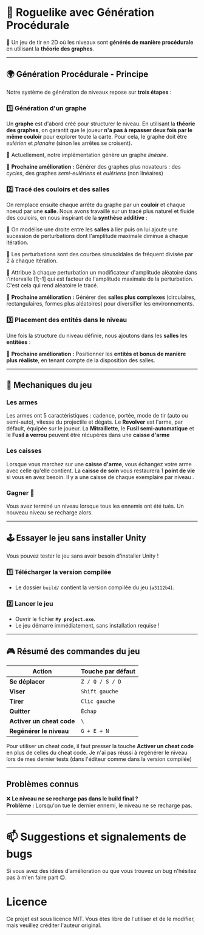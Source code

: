 # 🎯 Roguelike avec Génération Procédurale

🚀 Un jeu de tir en 2D où les niveaux sont **générés de manière procédurale** en utilisant la **théorie des graphes**.

---

## 🌍 Génération Procédurale - Principe

Notre système de génération de niveaux repose sur **trois étapes** :

### **1️⃣ Génération d'un graphe**
Un **graphe** est d'abord créé pour structurer le niveau. En utilisant la **théorie des graphes**, on garantit que le joueur **n'a pas à repasser deux fois par le même couloir** pour explorer toute la carte. Pour cela, le graphe doit être *eulérien* et *planaire* (sinon les arrêtes se croisent).

🔹 Actuellement, notre implémentation génère un graphe *linéaire*.


📌 **Prochaine amélioration :** Générer des graphes plus novateurs : des *cycles*, des graphes *semi-eulériens* et *eulériens* (non linéaires)

### **2️⃣ Tracé des couloirs et des salles**
On remplace ensuite chaque arrête du graphe par un **couloir** et chaque noeud par une **salle**.
Nous avons travaillé sur un tracé plus naturel et fluide des couloirs, en nous inspirant de la **synthèse additive** :

 🔹 On modélise une droite entre les **salles** à lier puis on lui ajoute une sucession de perturbations dont l'amplitude maximale diminue à chaque itération.
 
 🔹 Les perturbations sont des courbes sinusoïdales de fréquent divisée par 2 à chaque itération. 
 
 🔹 Attribue à chaque perturbation un modificateur d'amplitude aléatoire dans l'intervalle [1;-1] qui est facteur de l'amplitude maximale de la perturbation. C'est cela qui rend aléatoire le tracé.

📌 **Prochaine amélioration :** Générer des **salles plus complexes** (circulaires, rectangulaires, formes plus aléatoires) pour diversifier les environnements.  

### **3️⃣ Placement des entités dans le niveau**
Une fois la structure du niveau définie, nous ajoutons dans les **salles** les **entitées** :

📌 **Prochaine amélioration :** Positionner les **entités et bonus de manière plus réaliste**, en tenant compte de la disposition des salles.  

---

## 🧰 Mechaniques du jeu
### Les armes
Les armes ont 5 caractéristiques : cadence, portée, mode de tir (auto ou semi-auto), vitesse du projectile et dégats.
Le **Revolver** est l'arme, par défault, équipée sur le joueur. La **Mitraillette**, le **Fusil semi-automatique** et le **Fusil à verrou** peuvent être récupérés dans une **caisse d'arme**

### Les caisses
Lorsque vous marchez sur une **caisse d'arme**, vous échangez votre arme avec celle qu'elle contient. La **caisse de soin** vous restaurera 1 **point de vie** si vous en avez besoin.
Il y a une caisse de chaque exemplaire par niveau .

### Gagner 🏁
Vous avez terminé un niveau lorsque tous les ennemis ont été tués. Un nouveau niveau se recharge alors.

---

## 🕹️ Essayer le jeu sans installer Unity

Vous pouvez tester le jeu sans avoir besoin d'installer Unity !  

### **1️⃣ Télécharger la version compilée**
- Le dossier `build/` contient la version compilée du jeu (`a3112b4`).  

### **2️⃣ Lancer le jeu**
- Ouvrir le fichier **`My project.exe`**.  
- Le jeu démarre immédiatement, sans installation requise !  

---

## 🎮 Résumé des commandes du jeu

| Action          | Touche par défaut |
|----------------|-----------------|
| **Se déplacer** | `Z / Q / S / D` |
| **Viser**      | `Shift gauche` |
| **Tirer**      | `Clic gauche` |
| **Quitter** | `Échap` |
| **Activer un cheat code** | `\` |
| **Regénérer le niveau** | `G + E + N` |

Pour utiliser un cheat code, il faut presser la touche **Activer un cheat code** en plus de celles du cheat code.
Je n'ai pas réussi à regénérer le niveau lors de mes dernier tests (dans l'éditeur comme dans la version compilée)

---

## Problèmes connus

❌ **Le niveau ne se recharge pas dans le build final ?**  
**Problème :** Lorsqu'on tue le dernier ennemi, le niveau ne se recharge pas. 


---

# 📫 Suggestions et signalements de bugs
Si vous avez des idées d'amélioration ou que vous trouvez un bug n'hésitez pas à m'en faire part 😉.

# Licence
Ce projet est sous licence MIT. Vous êtes libre de l'utiliser et de le modifier, mais veuillez créditer l'auteur original.
